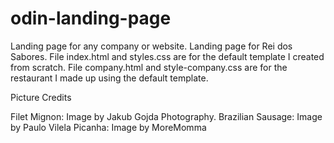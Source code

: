 # odin-landing-page

Landing page for any company or website. Landing page for Rei dos Sabores.
File index.html and styles.css are for the default template I created from scratch.
File company.html and style-company.css are for the restaurant I made up using the default template.


Picture Credits

Filet Mignon: Image by Jakub Gojda Photography.
Brazilian Sausage: Image by Paulo Vilela
Picanha: Image by MoreMomma


